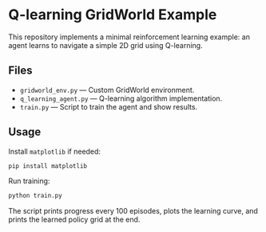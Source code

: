 # Q-learning GridWorld Example

This repository implements a minimal reinforcement learning example: an agent learns to navigate a simple 2D grid using Q-learning.

## Files

- `gridworld_env.py` — Custom GridWorld environment.
- `q_learning_agent.py` — Q-learning algorithm implementation.
- `train.py` — Script to train the agent and show results.

## Usage

Install `matplotlib` if needed:

```bash
pip install matplotlib
```

Run training:

```bash
python train.py
```

The script prints progress every 100 episodes, plots the learning curve, and prints the learned policy grid at the end.
